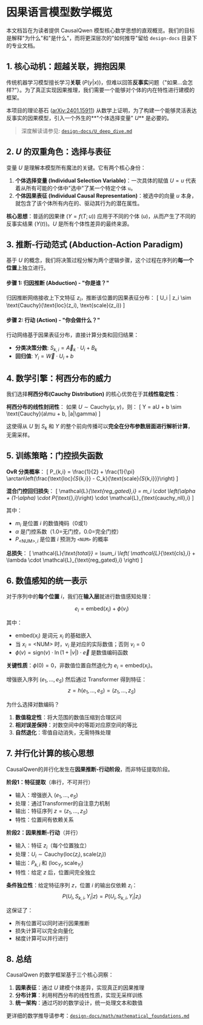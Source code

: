 # 因果语言模型数学概览

本文档旨在为读者提供 CausalQwen 模型核心数学思想的直观概览。我们的目标是解释"为什么"和"是什么"，而将更深层次的"如何推导"留给 `design-docs` 目录下的专业文档。

## 1. 核心动机：超越关联，拥抱因果

传统机器学习模型擅长学习**关联** ($P(y|x)$)，但难以回答**反事实**问题（"如果...会怎样?"）。为了真正实现因果推理，我们需要一个能够对个体的内在特性进行建模的框架。

本项目的理论基石 ([arXiv:2401.15911](https://arxiv.org/abs/2401.15911)) 从数学上证明，为了构建一个能够灵活表达反事实的因果模型，引入一个外生的**"个体选择变量" $U$** 是必要的。

> 深度解读请参见: [`design-docs/U_deep_dive.md`](design-docs/U_deep_dive.md)

## 2. $U$ 的双重角色：选择与表征

变量 $U$ 是理解本模型所有魔法的关键。它有两个核心身份：

1.  **个体选择变量 (Individual Selection Variable)**：一次具体的赋值 $U=u$ 代表着从所有可能的个体中"选中"了某一个特定个体 `u`。
2.  **个体因果表征 (Individual Causal Representation)**：被选中的向量 $u$ 本身，就包含了该个体所有内在的、驱动其行为的潜在属性。

**核心思想**：普适的因果律 ($Y=f(T;u)$) 应用于不同的个体 ($u$)，从而产生了不同的反事实结果 ($Y(t)$)。$U$ 是所有个体性差异的最终来源。

## 3. 推断-行动范式 (Abduction-Action Paradigm)

基于 $U$ 的概念，我们将决策过程分解为两个逻辑步骤，这个过程在序列的**每一个位置**上独立进行。

#### 步骤 1: 归因推断 (Abduction) - "你是谁？"

归因推断网络接收上下文特征 $z_i$，推断该位置的因果表征分布：
\[
U_i | z_i \sim \text{Cauchy}(\text{loc}(z_i), \text{scale}(z_i))
\]

#### 步骤 2: 行动 (Action) - "你会做什么？"

行动网络基于因果表征分布，直接计算分类和回归结果：
- **分类决策分数**: $S_{k,i} = \vec{A}_k \cdot U_i + B_k$
- **回归值**: $Y_i = \vec{W} \cdot U_i + b$

## 4. 数学引擎：柯西分布的威力

我们选择**柯西分布(Cauchy Distribution)** 的核心优势在于其**线性稳定性**：

**柯西分布的线性封闭性**：
如果 $U \sim \text{Cauchy}(\mu, \gamma)$，则：
\[
Y = aU + b \sim \text{Cauchy}(a\mu + b, |a|\gamma)
\]

这使得从 $U$ 到 $S_k$ 和 $Y$ 的整个前向传播可以**完全在分布参数层面进行解析计算**，无需采样。

## 5. 训练策略：门控损失函数

**OvR 分类概率**：
\[
P_{k,i} = \frac{1}{2} + \frac{1}{\pi} \arctan\left(\frac{\text{loc}_{S_{k,i}} - C_k}{\text{scale}_{S_{k,i}}}\right)
\]

**混合门控回归损失**：
\[
\mathcal{L}_{\text{reg\_gated},i} = m_i \cdot \left(\alpha + (1-\alpha) \cdot P_{\text{<NUM>},i}\right) \cdot \mathcal{L}_{\text{cauchy\_nll},i}
\]

其中：
- $m_i$ 是位置 $i$ 的数值掩码（0或1）
- $\alpha$ 是门控系数（1.0=无门控，0.0=完全门控）
- $P_{\text{<NUM>},i}$ 是位置 $i$ 预测为 `<NUM>` 的概率

**总损失**：
\[
\mathcal{L}_{\text{total}} = \sum_i \left( \mathcal{L}_{\text{cls},i} + \lambda \cdot \mathcal{L}_{\text{reg\_gated},i} \right)
\]

## 6. 数值感知的统一表示

对于序列中的**每个位置** $i$，我们在**输入层**就进行数值感知处理：

$$e_i = \text{embed}(x_i) + \phi(v_i)$$

其中：
- $\text{embed}(x_i)$ 是词元 $x_i$ 的基础嵌入
- 当 $x_i = \text{<NUM>}$ 时，$v_i$ 是对应的实际数值；否则 $v_i = 0$
- $\phi(v) = \text{sign}(v) \cdot \ln(1 + |v|) \cdot \vec{e}$ 是数值编码函数

**关键性质**：$\phi(0) = 0$，非数值位置自然退化为 $e_i = \text{embed}(x_i)$。

增强嵌入序列 $(e_1, ..., e_S)$ 然后通过 Transformer 得到特征：
$$z = h(e_1, ..., e_S) = (z_1, ..., z_S)$$

为什么选择对数编码？
1. **数值稳定性**：将大范围的数值压缩到合理区间
2. **相对误差保持**：对数空间中的等距对应原空间的等比
3. **自然退化**：零值自动消失，无需特殊处理

## 7. 并行化计算的核心思想

CausalQwen的并行化发生在**因果推断-行动阶段**，而非特征提取阶段。

**阶段1：特征提取**（串行，不可并行）
- 输入：增强嵌入 $(e_1, ..., e_S)$
- 处理：通过Transformer的自注意力机制
- 输出：特征序列 $z = (z_1, ..., z_S)$
- 特性：位置间有依赖关系

**阶段2：因果推断-行动**（并行）
- 输入：特征 $z_i$（每个位置独立）
- 处理：$U_i \sim \text{Cauchy}(\text{loc}(z_i), \text{scale}(z_i))$
- 输出：$P_{k,i}$ 和 $(\text{loc}_{Y_i}, \text{scale}_{Y_i})$
- 特性：给定 $z$ 后，位置间完全独立


**条件独立性**：给定特征序列 $z$，位置 $i$ 的输出仅依赖 $z_i$：
$$P(U_i, S_{k,i}, Y_i | z) = P(U_i, S_{k,i}, Y_i | z_i)$$

这保证了：
- 所有位置可以同时进行因果推断
- 损失计算可以完全向量化
- 梯度计算可以并行进行

## 8. 总结

CausalQwen 的数学框架基于三个核心洞察：

1. **因果表征**：通过 $U$ 建模个体差异，实现真正的因果推理
2. **分布计算**：利用柯西分布的线性性质，实现无采样训练
3. **统一架构**：通过巧妙的数学设计，统一处理文本和数值

更详细的数学推导请参考：[`design-docs/math/mathematical_foundations.md`](design-docs/math/mathematical_foundations.md)

